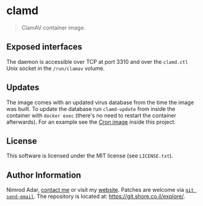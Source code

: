 # clamd

> ClamAV container image.

## Exposed interfaces

The daemon is accessible over TCP at port 3310 and over the `clamd.ctl` Unix
socket in the `/run/clamav` volume.

## Updates

The image comes with an updated virus database from the time the image was
built. To update the database run `clamd-update` from inside the container with
`docker exec` (there's no need to restart the container afterwards). For an
example see the [Cron image](../crond) inside this project.

## License

This software is licensed under the MIT license (see `LICENSE.txt`).

## Author Information

Nimrod Adar, [contact me](mailto:nimrod@shore.co.il) or visit my
[website](https://www.shore.co.il/). Patches are welcome via
[`git send-email`](http://git-scm.com/book/en/v2/Git-Commands-Email). The repository
is located at: <https://git.shore.co.il/explore/>.
